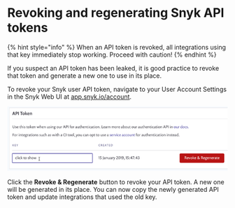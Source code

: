 # Revoking and regenerating Snyk API tokens

{% hint style="info" %}
When an API token is revoked, all integrations using that key immediately stop working. Proceed with caution!
{% endhint %}

If you suspect an API token has been leaked, it is good practice to revoke that token and generate a new one to use in its place.

To revoke your Snyk user API token, navigate to your User Account Settings in the Snyk Web UI at [app.snyk.io/account](https://app.snyk.io/account).

![APT token screen, Revoke & Regenerate button](<../.gitbook/assets/uuid-8d94edf8-b42b-e5b3-ada1-e157d18ff884-en (1) (1) (1) (1) (1) (1) (1) (1) (1) (1) (1) (1) (1) (1) (1) (1) (1) (1) (1) (1) (10) (12).png>)

Click the **Revoke & Regenerate** button to revoke your API token. A new one will be generated in its place. You can now copy the newly generated API token and update integrations that used the old key.
